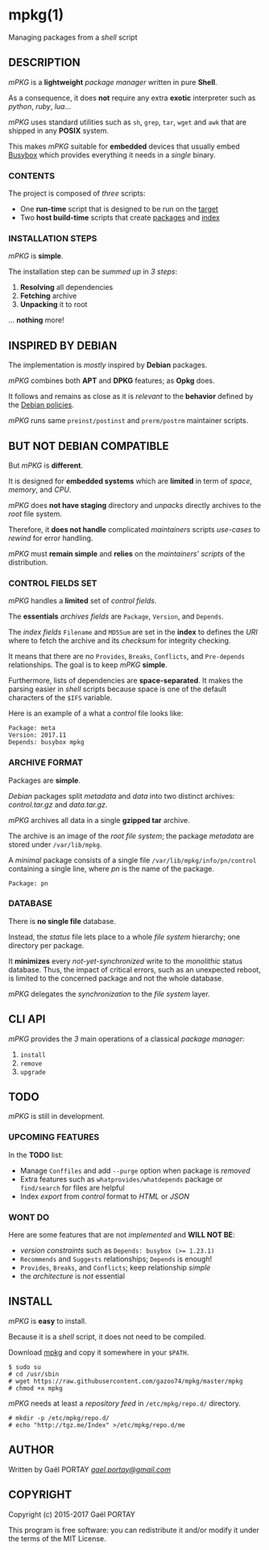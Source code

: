 # mpkg(1)

Managing packages from a *shell* script

## DESCRIPTION

*mPKG* is a **lightweight** *package manager* written in pure **Shell**.

As a consequence, it does **not** require any extra **exotic** interpreter such
as *python*, *ruby*, *lua*...

*mPKG* uses standard utilities such as `sh`, `grep`, `tar`, `wget` and `awk`
that are shipped in any **POSIX** system.

This makes *mPKG* suitable for **embedded** devices that usually embed [Busybox]
which provides everything it needs in a *single* binary.

### CONTENTS

The project is composed of *three* scripts:

* One **run-time** script that is designed to be run on the [target]
* Two **host build-time** scripts that create [packages] and [index]

### INSTALLATION STEPS

*mPKG* is **simple**.

The installation step can be *summed up* in *3 steps*:

1. **Resolving** all dependencies
1. **Fetching** archive
1. **Unpacking** it to root

... **nothing** more!

## INSPIRED BY DEBIAN

The implementation is *mostly* inspired by **Debian** packages.

*mPKG* combines both **APT** and **DPKG** features; as **Opkg** does.

It follows and remains as close as it is *relevant* to the **behavior** defined
by the [Debian policies].

*mPKG* runs same `preinst/postinst` and `prerm/postrm` maintainer scripts.

## BUT NOT DEBIAN COMPATIBLE

But *mPKG* is **different**.

It is designed for **embedded systems** which are **limited** in term of
*space*, *memory*, and *CPU*.

*mPKG* does **not have staging** directory and *unpacks* directly archives to
the *root* file system.

Therefore, it **does not handle** complicated *maintainers* scripts *use-cases*
to *rewind* for error handling.

*mPKG* must **remain simple** and **relies** on the *maintainers' scripts* of
the distribution.

### CONTROL FIELDS SET

*mPKG* handles a **limited** set of *control fields*.

The **essentials** *archives fields* are `Package`, `Version`, and `Depends`.

The *index fields* `Filename` and `MD5Sum` are set in the **index** to defines
the *URI* where to fetch the archive and its *checksum* for integrity checking.

It means that there are no `Provides`, `Breaks`, `Conflicts`, and `Pre-depends`
relationships. The goal is to keep *mPKG* **simple**.

Furthermore, lists of dependencies are **space-separated**. It makes the parsing
easier in *shell* scripts because space is one of the default characters of the
`$IFS` variable.

Here is an example of a what a *control* file looks like:

	Package: meta
	Version: 2017.11
	Depends: busybox mpkg

### ARCHIVE FORMAT

Packages are **simple**.

*Debian* packages split *metadata* and *data* into two distinct archives:
*control.tar.gz* and *data.tar.gz*.

*mPKG* archives all data in a single **gzipped tar** archive.

The archive is an image of the *root file system*; the package *metadata* are
stored under `/var/lib/mpkg`.

A *minimal* package consists of a single file `/var/lib/mpkg/info/pn/control`
containing a single line, where *pn* is the name of the package.

	Package: pn

### DATABASE

There is **no single file** database.

Instead, the *status* file lets place to a whole *file system* hierarchy; one
directory per package.

It **minimizes** every *not-yet-synchronized* write to the *monolithic* status
database. Thus, the impact of critical errors, such as an unexpected reboot, is
limited to the concerned package and not the whole database.

*mPKG* delegates the *synchronization* to the *file system* layer.

## CLI API

*mPKG* provides the *3* main operations of a classical *package manager*:

1. `install`
1. `remove`
1. `upgrade`

## TODO

*mPKG* is still in development.

### UPCOMING FEATURES

In the **TODO** list:

* Manage `Conffiles` and add `--purge` option when package is *removed*
* Extra features such as `whatprovides/whatdepends` package or `find/search`
for files are helpful
* Index *export* from *control* format to *HTML* or *JSON*

### WONT DO

Here are some features that are not *implemented* and **WILL NOT BE**:

* *version constraints* such as `Depends: busybox (>= 1.23.1)`
* `Recommends` and `Suggests` relationships; `Depends` is enough!
* `Provides`, `Breaks`, and `Conflicts`; keep relationship *simple*
* the *architecture* is *not* essential

## INSTALL

*mPKG* is **easy** to install.

Because it is a *shell* script, it does not need to be compiled.

Download [mpkg] and copy it somewhere in your `$PATH`.

	$ sudo su
	# cd /usr/sbin
	# wget https://raw.githubusercontent.com/gazoo74/mpkg/master/mpkg
	# chmod +x mpkg

*mPKG* needs at least a *repository feed* in `/etc/mpkg/repo.d/` directory.

	# mkdir -p /etc/mpkg/repo.d/
	# echo "http://tgz.me/Index" >/etc/mpkg/repo.d/me

## AUTHOR

Written by Gaël PORTAY *gael.portay@gmail.com*

## COPYRIGHT

Copyright (c) 2015-2017 Gaël PORTAY

This program is free software: you can redistribute it and/or modify it under
the terms of the MIT License.

[Busybox]: https://busybox.net/
[target]: mpkg.1.adoc
[packages]: mpkg-build.1.adoc
[index]: mpkg-make-index.1.adoc
[Debian policies]: https://www.debian.org/doc/debian-policy/index.html
[mpkg]: mpkg
